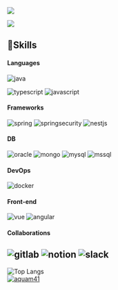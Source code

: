 <img src="https://capsule-render.vercel.app/api?type=waving&height=200&color=gradient&text=Kwon%20San&reversal=false&desc=Backend%20Developer&descAlignY=71" />

<!--
**ksan41/ksan41** is a ✨ _special_ ✨ repository because its `README.md` (this file) appears on your GitHub profile.

Here are some ideas to get you started:

- 🔭 I’m currently working on ...
- 🌱 I’m currently learning ...
- 👯 I’m looking to collaborate on ...
- 🤔 I’m looking for help with ...
- 💬 Ask me about ...
- 📫 How to reach me: ...
- 😄 Pronouns: ...
- ⚡ Fun fact: ...
-->
<a href="https://programming-mtk.tistory.com/" target="_blank"><img src="https://img.shields.io/badge/blog-000000?style=flat-square&logo=tistory&logoColor=09B3AF"/></a>


## 🌟Skills
#### Languages
![java](https://img.shields.io/badge/Java-ED8B00?style=for-the-badge&logo=openjdk&logoColor=white)
<!-- ![python](https://img.shields.io/badge/Python-3776AB?style=for-the-badge&logo=python&logoColor=white) -->
![typescript](https://img.shields.io/badge/TypeScript-007ACC?style=for-the-badge&logo=typescript&logoColor=white)
![javascript](https://img.shields.io/badge/JavaScript-F7DF1E?style=for-the-badge&logo=JavaScript&logoColor=white)
#### Frameworks
![spring](https://img.shields.io/badge/Spring-6DB33F?style=for-the-badge&logo=spring&logoColor=white)
![springsecurity](https://img.shields.io/badge/Spring_Security-6DB33F?style=for-the-badge&logo=Spring-Security&logoColor=white)
![nestjs](https://img.shields.io/badge/nestjs-E0234E?style=for-the-badge&logo=nestjs&logoColor=white)
#### DB
![oracle](https://img.shields.io/badge/Oracle-F80000?style=for-the-badge&logo=oracle&logoColor=black)
![mongo](https://img.shields.io/badge/MongoDB-4EA94B?style=for-the-badge&logo=mongodb&logoColor=white)
![mysql](https://img.shields.io/badge/MySQL-00000F?style=for-the-badge&logo=mysql&logoColor=white)
![mssql](https://img.shields.io/badge/Microsoft%20SQL%20Server-CC2927?style=for-the-badge&logo=microsoft%20sql%20server&logoColor=white)
#### DevOps
![docker](https://img.shields.io/badge/docker-%230db7ed.svg?style=for-the-badge&logo=docker&logoColor=white)
<!-- ![aws](https://img.shields.io/badge/Amazon_AWS-232F3E?style=for-the-badge&logo=amazon-aws&logoColor=white) -->
#### Front-end
![vue](https://img.shields.io/badge/Vue.js-35495E?style=for-the-badge&logo=vue.js&logoColor=4FC08D)
![angular](https://img.shields.io/badge/Angular-DD0031?style=for-the-badge&logo=angular&logoColor=white)
#### Collaborations
![gitlab](https://img.shields.io/badge/GitLab-330F63?style=for-the-badge&logo=gitlab&logoColor=white)
![notion](https://img.shields.io/badge/Notion-000000?style=for-the-badge&logo=notion&logoColor=white)
![slack](https://img.shields.io/badge/Slack-4A154B?style=for-the-badge&logo=slack&logoColor=white)
---
![Top Langs](https://github-readme-stats.vercel.app/api/top-langs/?username=ksan41&layout=compact&theme=radical)
<br>
[![aquam41](http://mazassumnida.wtf/api/v2/generate_badge?boj=aquam41)](https://solved.ac/aquam41)
